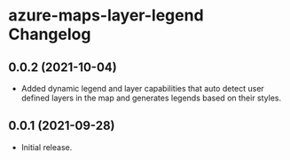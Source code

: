 # azure-maps-layer-legend Changelog

<a name="0.0.2"></a>
## 0.0.2 (2021-10-04)

- Added dynamic legend and layer capabilities that auto detect user defined layers in the map and generates legends based on their styles.

<a name="0.0.1"></a>
## 0.0.1 (2021-09-28)

- Initial release.
